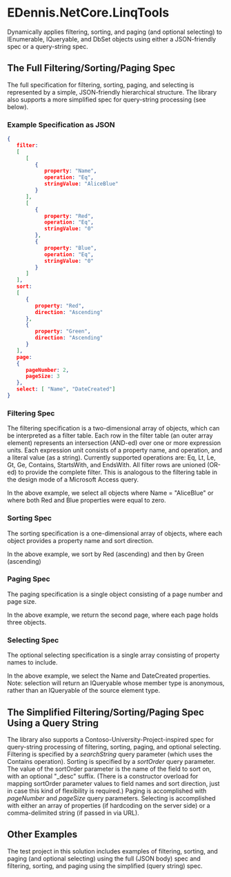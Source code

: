 # EDennis.NetCore.LinqTools
Dynamically applies filtering, sorting, and paging (and optional selecting) to IEnumerable, IQueryable, and DbSet objects using either a JSON-friendly spec or a query-string spec. 

## The Full Filtering/Sorting/Paging Spec
The full specification for filtering, sorting, paging, and selecting is represented by a simple, JSON-friendly hierarchical structure.  The library also supports a more simplified spec for query-string processing (see below).

### Example Specification as JSON
```json
{
   filter: 
   [
      [
         {
            property: "Name",
            operation: "Eq",
            stringValue: "AliceBlue"
         }
      ],
      [
         {
            property: "Red",
            operation: "Eq",
            stringValue: "0"
         },
         {
            property: "Blue",
            operation: "Eq",
            stringValue: "0"
         }
      ]
   ],
   sort: 
   [
      {
         property: "Red",
         direction: "Ascending"
      },
      {
         property: "Green",
         direction: "Ascending"
      }
   ],
   page: 
   {
      pageNumber: 2,
      pageSize: 3
   },
   select: [ "Name", "DateCreated"]
}
```
### Filtering Spec
The filtering specification is a two-dimensional array of objects, which can be interpreted as a filter table.  Each row in the filter table (an outer array element) represents an intersection (AND-ed) over one or more expression units.  Each expression unit consists of a property name, and operation, and a literal value (as a string).  Currently supported operations are: Eq, Lt, Le, Gt, Ge, Contains, StartsWith, and EndsWith. All filter rows are unioned (OR-ed) to provide the complete filter.  This is analogous to the filtering table in the design mode of a Microsoft Access query.

In the above example, we select all objects where Name = "AliceBlue" or where both Red and Blue properties were equal to zero.  

### Sorting Spec
The sorting specification is a one-dimensional array of objects, where each object provides a property name and sort direction.

In the above example, we sort by Red (ascending) and then by Green (ascending) 

### Paging Spec
The paging specification is a single object consisting of a page number and page size.

In the above example, we return the second page, where each page holds three objects.

### Selecting Spec
The optional selecting specification is a single array consisting of property names to include.

In the above example, we select the Name and DateCreated properties.  Note: selection will return an IQueryable whose member type is anonymous, rather than an IQueryable of the source element type.


## The Simplified Filtering/Sorting/Paging Spec Using a Query String
The library also supports a Contoso-University-Project-inspired spec for query-string processing of filtering, sorting, paging, and optional selecting.  Filtering is specified by a _searchString_ query parameter (which uses the Contains operation).  Sorting is specified by a _sortOrder_ query parameter.  The value of the sortOrder parameter is the name of the field to sort on, with an optional "\_desc" suffix.  (There is a constructor overload for mapping sortOrder parameter values to field names and sort direction, just in case this kind of flexibility is required.)  Paging is accomplished with _pageNumber_ and _pageSize_ query parameters. Selecting is accomplished with either an array of properties (if hardcoding on the server side) or a comma-delimited string (if passed in via URL).

## Other Examples
The test project in this solution includes examples of filtering, sorting, and paging (and optional selecting) using the full (JSON body) spec and filtering, sorting, and paging using the simplified (query string) spec.
